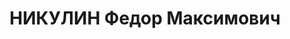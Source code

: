 ---
title: НИКУЛИН Федор Максимович
description: "1900, Донецька обл., с. Першотравневе Першотравневого р-ну, росіянин,\
  \ освіта вища, прож.: м. Красний Луч, інженер шахти № 4-2-біс \n  Військовою колегією\
  \ Верховного суду СРСР 3 грудня 1937 р. засуджений до розстрілу. \n  Реабілітований\
  \ у 1958 р."
---